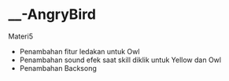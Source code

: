 # __-AngryBird
Materi5
+ Penambahan fitur ledakan untuk Owl
+ Penambahan sound efek saat skill diklik untuk Yellow dan Owl
+ Penambahan Backsong
